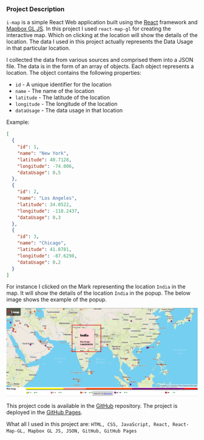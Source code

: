 <!-- PROJECT DESCRIPTION -->

### Project Description

`i-map` is a simple React Web application built using the [React](https://reactjs.org/) framework and [Mapbox GL JS](https://docs.mapbox.com/mapbox-gl-js/api/). In this project I used `react-map-gl` for creating the interactive map. Which on clicking at the location will show the details of the location. The data I used in this project actually represents the Data Usage in that particular location.

I collected the data from various sources and comprised them into a JSON file. The data is in the form of an array of objects. Each object represents a location. The object contains the following properties:

- `id` - A unique identifier for the location
- `name` - The name of the location
- `latitude` - The latitude of the location
- `longitude` - The longitude of the location
- `dataUsage` - The data usage in that location

Example:

```json
[
  {
    "id": 1,
    "name": "New York",
    "latitude": 40.7128,
    "longitude": -74.006,
    "dataUsage": 0.5
  },
  {
    "id": 2,
    "name": "Los Angeles",
    "latitude": 34.0522,
    "longitude": -118.2437,
    "dataUsage": 0.3
  },
  {
    "id": 3,
    "name": "Chicago",
    "latitude": 41.8781,
    "longitude": -87.6298,
    "dataUsage": 0.2
  }
]
```

For instance I clicked on the Mark representing the location `India` in the map. It will show the details of the location `India` in the popup. The below image shows the example of the popup.

![Popup](./src/data/imap-india.png)


This project code is available in the [GitHub](https://github.com/mnk17arts/i-map) repository. 
The project is deployed in the [GitHub Pages](https://mnk17arts.github.io/i-map/).

What all I used in this project are:
`HTML, CSS, JavaScript, React, React-Map-GL, Mapbox GL JS, JSON, GitHub, GitHub Pages`